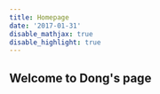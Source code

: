 ```yaml
---
title: Homepage
date: '2017-01-31'
disable_mathjax: true
disable_highlight: true
---
```


## Welcome to Dong's page

